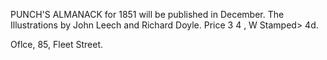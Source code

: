  PUNCH'S ALMANACK for 1851 will be published
      in December. The Illustrations by John Leech
      and Richard Doyle.   Price 3 4 , W Stamped&gt; 4d.

Oflce, 85, Fleet Street.

